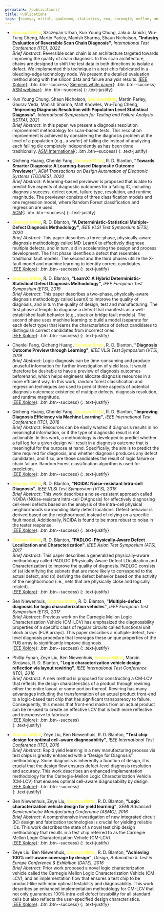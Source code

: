 ```yaml
---
permalink: /publications/
title: Publications
tags: {soumya, mittal, qualcomm, statistics, cmu, carnegie, mellon, university, diagnosis, atpg, yield, failure, pfa, machine learning, graduate, phd, roorkee, intel, globalfoundries}
---
```


+ <span style="color:yellow">Soumya Mittal</span>, Szczepan Urban, Kun Young Chung, Jakub Janicki, Wu-Tung Cheng, Martin Parley, Manish Sharma, Shaun Nicholson, **"Industry Evaluation of Reversible Scan Chain Diagnosis"**, *International Test Conference (ITC), 2022*  
   *Brief Abstract*: Reversible scan chain is an architecture targeted towards improving the quality of chain diagnosis. In this scan architecture, chains are designed to shift the test data in both directions to isolate a defect. We implemented this technique in a test chip fabricated in a bleeding-edge technology node. We present the detailed evaluation method along with the silicon data and failure analysis results.
   [IEEE Xplore](https://scholar.google.com/citations?view_op=view_citation&hl=en&user=wIoS-CYAAAAJ&sortby=pubdate&citation_for_view=wIoS-CYAAAAJ:yD5IFk8b50cC){: .btn .btn--success}
   [Siemens white paper](https://resources.sw.siemens.com/en-US/white-paper-reversible-chain-diagnosis){: .btn .btn--success}
   [ASM webinar](https://connect.asminternational.org/httpswwwasminternationalorgconferencesmain/event-description?CalendarEventKey=23263b8e-62f1-43c9-b05e-45c591dc7a84&CommunityKey=660ccc7a-23db-49ab-9050-98de6eef271d&Home=%2fhttpswwwasminternationalorgconferencesmain%2fevent-description){: .btn .btn--success}
   {: .text-justify}

+ Kun Young Chung, Shaun Nicholson, <span style="color:yellow">Soumya Mittal</span>, Martin Parley, Gaurav Veda, Manish Sharma, Matt Knowles, Wu-Tung Cheng, **"Improving Diagnosis Resolution with Population Level Statistical Diagnosis"**, *International Symposium for Testing and Failure Analysis (ISTFA), 2021*  
   *Brief Abstract*: In this paper, we present a diagnosis resolution improvement methodology for scan-based tests. This resolution improvement is achieved by considering the diagnosis problem at the level of a population (e.g., a wafer) of failing die instead of analyzing each failing die completely independently as has been done traditionally.
   [ASM International](https://dl.asminternational.org/istfa/proceedings-abstract/ISTFA2021/84215/388/18305){: .btn .btn--success}
   {: .text-justify}

+ Qicheng Huang, Chenlei Fang, <span style="color:yellow">Soumya Mittal</span>, R. D. Blanton, **"Towards Smarter Diagnosis: A Learning-based Diagnostic Outcome Previewer"**, *ACM Transactions on Design Automation of Electronic Systems (TODAES), 2020*  
   *Brief Abstract*: A learning-based previewer is proposed that is able to predict five aspects of diagnostic outcomes for a failing IC, including diagnosis success, defect count, failure type, resolution, and runtime magnitude. The previewer consists of three classification models and one regression model, where Random Forest classification and regression are used.  
   [ACM](https://dl.acm.org/doi/abs/10.1145/3398267){: .btn .btn--success}
   {: .text-justify}

+ <span style="color:yellow">Soumya Mittal</span>, R. D. Blanton, **"A Deterministic-Statistical Multiple-Defect Diagnosis Methodology"**, *IEEE VLSI Test Symposium (ETS), 2020*  
   *Brief Abstract*: This paper describes a three-phase, physically-aware diagnosis methodology called MD-LearnX to effectively diagnose multiple defects, and in turn, aid in accelerating the design and process development. The first phase identifies a defect that resembles traditional fault models. The second and the third phases utilize the X-fault model and machine learning to identify correct candidates.  
   [IEEE Xplore](https://ieeexplore.ieee.org/document/9107603){: .btn .btn--success}
   {: .text-justify}

+ <span style="color:yellow">Soumya Mittal</span>, R. D. Blanton, **"LearnX: A Hybrid Deterministic-Statistical Defect Diagnosis Methodology"**, *IEEE European Test Symposium (ETS), 2019*  
   *Brief Abstract*: This paper describes a two-phase, physically-aware diagnosis methodology called LearnX to improve the quality of diagnosis, and in turn the quality of design, test and manufacturing. The first phase attempts to diagnose a defect that manifests as a well-established fault behavior (e.g., stuck or bridge fault models). The second phase uses machine learning to build a model (separate for each defect type) that learns the characteristics of defect candidates to distinguish correct candidates from incorrect ones.  
   [IEEE Xplore](https://ieeexplore.ieee.org/document/8791512){: .btn .btn--success}
   {: .text-justify}

+ Chenlei Fang, Qicheng Huang, <span style="color:yellow">Soumya Mittal</span>, R. D. Blanton, **"Diagnosis Outcome Preview through Learning"**, *IEEE VLSI Test Symposium (VTS), 2019*  
   *Brief Abstract*: Logic diagnosis can be time-consuming and produce unuseful information for further investigation of yield loss. It would therefore be desirable to have a preview of diagnosis outcomes beforehand, which helps engineers allocate diagnosis resources in a more efficient way. In this work, random forest classification and regression techniques are used to predict three aspects of potential diagnosis outcomes: existence of multiple defects, diagnosis resolution, and runtime magnitude.  
   [IEEE Xplore](https://ieeexplore.ieee.org/document/8791512){: .btn .btn--success}
   {: .text-justify}

+ Qicheng Huang, Chenlei Fang, <span style="color:yellow">Soumya Mittal</span>, R. D. Blanton, **"Improving Diagnosis Efficiency via Machine Learning"**, *IEEE International Test Conference (ITC), 2018*  
   *Brief Abstract*: Resources can be easily wasted if diagnosis results in no meaningful information, or if the type of diagnostic result is not actionable. In this work, a methodology is developed to predict whether a fail log for a given design will result in a diagnosis outcome that is meaningful for the purpose at hand. Specifically, the aim is to predict the time required for diagnosis, and whether diagnosis produces any defect candidates, and if so, are those candidates the result of logic failure or chain failure. Random Forest classification algorithm is used for prediction.  
   [IEEE Xplore](https://ieeexplore.ieee.org/document/8624884){: .btn .btn--success}
   {: .text-justify}

+ <span style="color:yellow">Soumya Mittal</span>, R. D. Blanton, **"NOIDA: Noise-resistant Intra-cell Diagnosis"**, *IEEE VLSI Test Symposium (VTS), 2018*  
   *Brief Abstract*: This work describes a noise-resistant approach called NOIDA (NOise-resistant Intra-cell DiAgnosis) for effectively diagnosing cell-level defects based on the analysis of the intra-cell physical neighborhoods surrounding likely defect locations. Defect behavior is derived based on the neighborhood, instead of relying on a specific fault model. Additionally, NOIDA is found to be more robust to noise in the tester response.  
   [IEEE Xplore](https://ieeexplore.ieee.org/document/8368664){: .btn .btn--success}
   {: .text-justify}

+ <span style="color:yellow">Soumya Mittal</span>, R. D. Blanton, **"PADLOC: Physically-Aware Defect Localization and Characterization"**, *IEEE Asian Test Symposium (ATS), 2017*  
   *Brief Abstract*: This paper describes a generalized physically-aware methodology called PADLOC (Physically-Aware Defect LOcalization and Characterization) to improve the quality of diagnosis. PADLOC consists of (a) identifying the subnets that are more likely to correspond to the actual defect, and (b) deriving the defect behavior based on the activity of the neighborhood (i.e., nets that are physically close and logically related).  
   [IEEE Xplore](https://ieeexplore.ieee.org/document/8267889){: .btn .btn--success}
   {: .text-justify}

+ Ben Niewenhuis, <span style="color:yellow">Soumya Mittal</span>, R. D. Blanton, **"Multiple-defect diagnosis for logic characterization vehicles"**, *IEEE European Test Symposium (ETS), 2017*  
   *Brief Abstract*: Previous work on the Carnegie Mellon Logic Characterization Vehicle (CM-LCV) has emphasized the diagnosability properties of a specific class of regular circuits called functional unit block arrays (FUB arrays). This paper describes a multiple-defect, two-level diagnosis procedure that leverages these unique properties of the FUB array to significantly improve diagnosis.  
   [IEEE Xplore](https://ieeexplore.ieee.org/document/7968231){: .btn .btn--success}
   {: .text-justify}

+ Phillip Fynan, Zeye Liu, Ben Niewenhuis, <span style="color:yellow">Soumya Mittal</span>, Marcin Strojwas, R. D. Blanton, **"Logic characterization vehicle design reflection via layout rewiring"**, *IEEE International Test Conference (ITC), 2016*  
   *Brief Abstract*: A new method is proposed for constructing a CM-LCV that reflects the design characteristics of a product through rewiring either the entire layout or some portion thereof. Rewiring has many advantages including the transformation of an actual product front-end to a logic-based test chip that has significant transparency to failure. Consequently, this means that front-end masks from an actual product can be re-used to create an effective LCV that is both more reflective and inexpensive to fabricate.  
   [IEEE Xplore](https://ieeexplore.ieee.org/document/7805849){: .btn .btn--success}  
   {: .text-justify}

+  <span style="color:yellow">Soumya Mittal</span>, Zeye Liu, Ben Niewenhuis, R. D. Blanton, **"Test chip design for optimal cell-aware diagnosability"**, *IEEE International Test Conference (ITC), 2016*  
   *Brief Abstract*: Rapid yield learning in a new manufacturing process via test chips is greatly enhanced with a “Design for Diagnosis” methodology. Since diagnosis is inherently a function of design, it is crucial that the design flow ensures defect-level diagnosis resolution and accuracy. This work describes an enhanced implementation methodology for the Carnegie-Mellon Logic Characterization Vehicle (CM-LCV) that ensures optimal cell-aware diagnosability by design.  
   [IEEE Xplore](https://ieeexplore.ieee.org/document/7805850){: .btn .btn--success}  
   {: .text-justify}

+  Ben Niewenhuis, Zeye Liu, <span style="color:yellow">Soumya Mittal</span>, R. D. Blanton, **"Logic characterization vehicle design for yield learning"**, *SEMI Advanced Semiconductor Manufacturing Conference (ASMC), 2016*    
   *Brief Abstract*: A comprehensive investigation of new integrated circuit (IC) design and fabrication technologies is crucial for yielding reliable ICs. This work describes the state of a novel test chip design methodology that results in a test chip referred to as the Carnegie Mellon Logic Characterization Vehicle (CM-LCV).  
   [IEEE Xplore](https://ieeexplore.ieee.org/document/7491080){: .btn .btn--success}
   {: .text-justify}

+  Zeye Liu, Ben Niewenhuis, <span style="color:yellow">Soumya Mittal</span>, R. D. Blanton, **"Achieving 100% cell-aware coverage by design"**, *Design, Automation & Test in Europe Conference & Exhibition (DATE), 2016*      
   *Brief Abstract*: Prior work proposed a novel logic characterization vehicle called the Carnegie Mellon Logic Characterization Vehicle (CM-LCV), and an implementation flow that ensures a test chip to be product-like with near optimal testability and diagnosability. This work describes an enhanced implementation methodology for CM-LCV that not only guarantees 100% intra-cell defect testability for all standard cells but also reflects the user-specified design characteristics.  
   [IEEE Xplore](https://ieeexplore.ieee.org/document/7459289){: .btn .btn--success}
   {: .text-justify}

